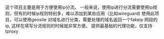 这个项目主要是用于方便使用ip分流。
一般来说，使用ip进行分流需要使用ip规则，但有的时候ip规则特别多，难以添加到某些应用（比如wireguard)
使用此项目，可以使用geosite 对域名进行分类，需要处理的域名返回一个fakeip 网段的ip, 这样在填写分流规则的时候就非常方便。
提供最基础的代理功能，仅支持tproxy